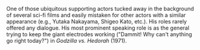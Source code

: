 <!-- Haruo Suzuki -->

One of those ubiquitous supporting actors tucked away in the background of several sci-fi films and easily mistaken for other actors with a similar appearance (e.g., Yutaka Nakayama, Shigeo Kato, etc.). His roles rarely offered any dialogue. His most prominent speaking role is as the general trying to keep the giant electrodes working ("Dammit! Why can't anything go right today?") in _Godzilla vs. Hedorah_ (1971).
